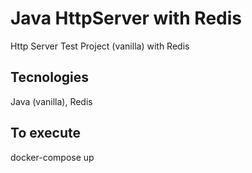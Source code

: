 # Java HttpServer with Redis
Http Server Test Project (vanilla) with Redis

## Tecnologies

Java (vanilla), Redis

## To execute

docker-compose up